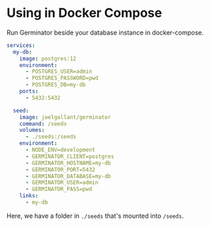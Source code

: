 # Using in Docker Compose

Run Germinator beside your database instance in docker-compose.

```yaml
services:
  my-db:
    image: postgres:12
    environment:
      - POSTGRES_USER=admin
      - POSTGRES_PASSWORD=pwd
      - POSTGRES_DB=my-db
    ports:
      - 5432:5432

  seed:
    image: joelgallant/germinator
    command: /seeds
    volumes:
      - ./seeds:/seeds
    environment:
      - NODE_ENV=development
      - GERMINATOR_CLIENT=postgres
      - GERMINATOR_HOSTNAME=my-db
      - GERMINATOR_PORT=5432
      - GERMINATOR_DATABASE=my-db
      - GERMINATOR_USER=admin
      - GERMINATOR_PASS=pwd
    links:
      - my-db
```

Here, we have a folder in `./seeds` that's mounted into `/seeds`.
